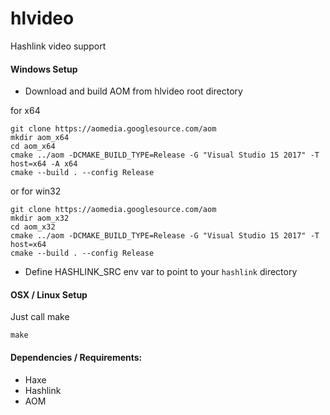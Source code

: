 # hlvideo

Hashlink video support

#### Windows Setup

- Download and build AOM from hlvideo root directory

for x64

```
git clone https://aomedia.googlesource.com/aom
mkdir aom_x64
cd aom_x64
cmake ../aom -DCMAKE_BUILD_TYPE=Release -G "Visual Studio 15 2017" -T host=x64 -A x64
cmake --build . --config Release
```

or for win32

```
git clone https://aomedia.googlesource.com/aom
mkdir aom_x32
cd aom_x32
cmake ../aom -DCMAKE_BUILD_TYPE=Release -G "Visual Studio 15 2017" -T host=x64
cmake --build . --config Release
```

- Define HASHLINK_SRC env var to point to your `hashlink` directory

#### OSX / Linux Setup

Just call make

```
make
```

#### Dependencies / Requirements:

- Haxe
- Hashlink 
- AOM